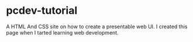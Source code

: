 # pcdev-tutorial
A HTML And CSS site on how to create a presentable web UI.
I created this page when I tarted learning web development.
